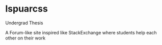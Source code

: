 # lspuarcss
Undergrad Thesis

A Forum-like  site inspired like StackExchange where students help each other on their work
